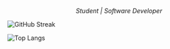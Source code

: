 _<p align="center">Student | Software Developer</p>_


![GitHub Streak](https://github-readme-streak-stats.herokuapp.com/?user=kentlouisetonino&theme=android-dark&card_width=921)

![Top Langs](https://github-readme-stats.vercel.app/api/top-langs/?username=kentlouisetonino&langs_count=10&card_width=921&hide=html,css&theme=highcontrast)
